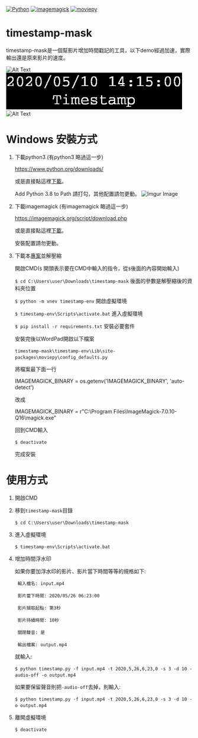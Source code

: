[![Python](https://img.shields.io/badge/python-3.8.3-blue.svg?style=popout)](https://www.python.org/downloads/release/python-383/)
[![imagemagick](https://img.shields.io/badge/imagemagick-7.0.10--14-green])](https://github.com/ImageMagick/ImageMagick/tree/7.0.10-14)
[![moviepy](https://img.shields.io/badge/moviepy-1.0.3-yellow)](https://github.com/Zulko/moviepy/tree/v1.0.3)
# timestamp-mask
timestamp-mask是一個幫影片增加時間戳記的工具，以下demo經過加速，實際輸出還是原來影片的速度。

![Alt Text](demo/input_gif.gif)
![Alt Text](demo/timestamp_gif.gif)
![Alt Text](demo/output_gif.gif)
# Windows 安裝方式
1. 下載python3 (有python3 略過這一步)

    https://www.python.org/downloads/

    或是直接點這裡[下載](https://www.python.org/ftp/python/3.8.3/python-3.8.3.exe)。

    Add Python 3.8 to Path 請打勾，其他配置請勿更動。
    ![Imgur Image](https://imgur.com/wjOad4R.jpg)

2. 下載imagemagick (有imagemagick 略過這一步)

    https://imagemagick.org/script/download.php

    或是直接點這裡[下載](https://imagemagick.org/download/binaries/ImageMagick-7.0.10-14-Q16-x64-dll.exe)。

    安裝配置請勿更動。

3. 下載本[專案](https://github.com/chunlin-pan/timestamp-mask/archive/master.zip)並解壓縮

    開啟CMD(`$` 開頭表示要在CMD中輸入的指令，從`$`後面的內容開始輸入)

    `$ cd C:\Users\user\Downloads\timestamp-mask` 後面的參數是解壓縮後的資料夾位置

    `$ python -m vnev timestamp-env` 開啟虛擬環境

    `$ timestamp-env\Scripts\activate.bat` 進入虛擬環境

    `$ pip install -r requirements.txt` 安裝必要套件

    安裝完後以WordPad開啟以下檔案
    
    `timestamp-mask\timestamp-env\Lib\site-packages\moviepy\config_defaults.py` 
    
    將檔案最下面一行

    IMAGEMAGICK_BINARY = os.getenv('IMAGEMAGICK_BINARY', 'auto-detect')

    改成

    IMAGEMAGICK_BINARY = r"C:\Program Files\ImageMagick-7.0.10-Q16\magick.exe"

    回到CMD輸入

    `$ deactivate`

    完成安裝

# 使用方式

1. 開啟CMD

2. 移到`timestamp-mask`目錄

    `$ cd C:\Users\user\Downloads\timestamp-mask`

3. 進入虛擬環境

    `$ timestamp-env\Scripts\activate.bat`

4. 增加時間浮水印

    如果你要加浮水印的影片、影片當下時間等等的規格如下:

        輸入檔名: input.mp4

        影片當下時間: 2020/05/26 06:23:00

        影片擷取起點: 第3秒

        影片持續時間: 10秒

        關閉聲音: 是

        輸出檔案: output.mp4

    就輸入:

    `$ python timestamp.py -f input.mp4 -t 2020,5,26,6,23,0 -s 3 -d 10 -audio-off -o output.mp4`

    如果要保留聲音則把`-audio-off`去掉，則輸入:

    `$ python timestamp.py -f input.mp4 -t 2020,5,26,6,23,0 -s 3 -d 10 -o output.mp4`

5. 離開虛擬環境

    `$ deactivate`

